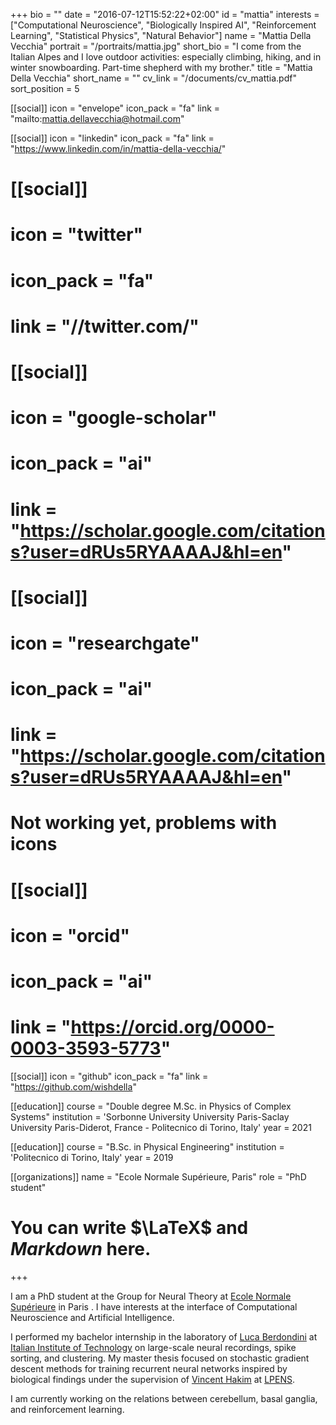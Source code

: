 +++
bio = ""
date = "2016-07-12T15:52:22+02:00"
id = "mattia"
interests = ["Computational Neuroscience", "Biologically Inspired AI", "Reinforcement Learning", "Statistical Physics", "Natural Behavior"]
name = "Mattia Della Vecchia"
portrait = "/portraits/mattia.jpg"
short_bio = "I come from the Italian Alpes and I love outdoor activities: especially climbing, hiking, and in winter snowboarding. Part-time shepherd with my brother."
title = "Mattia Della Vecchia"
short_name = ""
cv_link = "/documents/cv_mattia.pdf"
sort_position = 5

[[social]]
    icon = "envelope"
    icon_pack = "fa"
    link = "mailto:mattia.dellavecchia@hotmail.com"

[[social]] 
    icon = "linkedin" 
    icon_pack = "fa" 
    link = "https://www.linkedin.com/in/mattia-della-vecchia/"

# [[social]]
#    icon = "twitter"
#    icon_pack = "fa"
#    link = "//twitter.com/"

# [[social]]
#    icon = "google-scholar"
#    icon_pack = "ai"
#    link = "https://scholar.google.com/citations?user=dRUs5RYAAAAJ&hl=en"

# [[social]]
#    icon = "researchgate"
#    icon_pack = "ai"
#    link = "https://scholar.google.com/citations?user=dRUs5RYAAAAJ&hl=en"

# Not working yet, problems with icons
# [[social]]
#    icon = "orcid"
#    icon_pack = "ai"
#    link = "https://orcid.org/0000-0003-3593-5773"

[[social]]
    icon = "github"
    icon_pack = "fa"
    link = "https://github.com/wishdella"

[[education]]
    course = "Double degree M.Sc. in Physics of Complex Systems"
    institution = 'Sorbonne University University Paris-Saclay University Paris-Diderot, France - Politecnico di Torino, Italy'
    year = 2021

[[education]]
    course = "B.Sc. in Physical Engineering"
    institution = 'Politecnico di Torino, Italy'
    year = 2019

[[organizations]]
    name = "Ecole Normale Supérieure, Paris"
    role = "PhD student"

# You can write $\LaTeX$ and *Markdown* here.


+++

I am a PhD student at the Group for Neural Theory at [Ecole Normale Supérieure](https://www.ens.psl.eu/) in Paris . 
I have interests at the interface of Computational Neuroscience and Artificial Intelligence. 

I performed my bachelor internship in the laboratory of 
[Luca Berdondini](https://www.iit.it/web/microtechnology-for-neuroelectronics) at 
[Italian Institute of Technology](https://www.iit.it/) on large-scale neural recordings, spike sorting, and clustering. 
My master thesis focused on stochastic gradient descent methods for training recurrent neural networks inspired by 
biological findings under the supervision of [Vincent Hakim](http://www.lps.ens.fr/~hakim/) at 
[LPENS](https://www.lpens.ens.psl.eu/). 

I am currently working on the relations between cerebellum, basal ganglia, and reinforcement learning.




